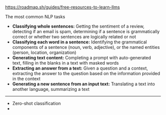 https://roadmap.sh/guides/free-resources-to-learn-llms

The most common NLP tasks
* **Classifying whole sentences:** Getting the sentiment of a review, detecting if an email is spam, determining if a sentence is grammatically correct or whether two sentences are logically related or not
* **Classifying each word in a sentence:** Identifying the grammatical components of a sentence (noun, verb, adjective), or the named entities (person, location, organization)
* **Generating text content:** Completing a prompt with auto-generated text, filling in the blanks in a text with masked words
* **Extracting an answer from a text:** Given a question and a context, extracting the answer to the question based on the information provided in the context
* **Generating a new sentence from an input text:** Translating a text into another language, summarizing a text

--------------------

- Zero-shot classification
- 